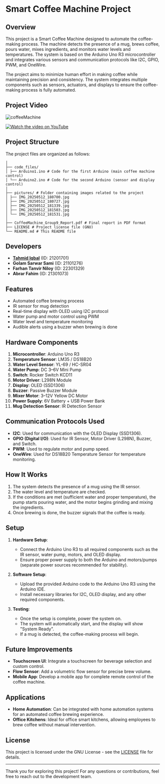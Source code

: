 # Smart Coffee Machine Project

## Overview
This project is a Smart Coffee Machine designed to automate the coffee-making process. The machine detects the presence of a mug, brews coffee, pours water, mixes ingredients, and monitors water levels and temperatures. The system is based on the Arduino Uno R3 microcontroller and integrates various sensors and communication protocols like I2C, GPIO, PWM, and OneWire.

The project aims to minimize human effort in making coffee while maintaining precision and consistency. The system integrates multiple components such as sensors, actuators, and displays to ensure the coffee-making process is fully automated.

## Project Video
![coffeeMachine](https://github.com/user-attachments/assets/0bbf9cf0-0ef8-48c4-a163-6427168c12f8)

[![Watch the video on YouTube](https://img.shields.io/badge/Watch%20on%20YouTube-FF0000?style=flat&logo=youtube&logoColor=white&long)](https://youtube.com/shorts/YfagplvcO6o?si=1KiaXHhoE4QHvvBF)



## Project Structure
The project files are organized as follows:

```
│
├── code_files/
│ ├── Arduino1.ino # Code for the first Arduino (main coffee machine control)
│ └── Arduino2.ino # Code for the second Arduino (sensor and display control)
│
├── pictures/ # Folder containing images related to the project
│ ├── IMG_20250512_180700.jpg
│ ├── IMG_20250512_180727.jpg
│ ├── IMG_20250512_181339.jpg
│ ├── IMG_20250512_181503.jpg
│ └── IMG_20250512_181531.jpg
│
├── CoffeeMachine_Group9_Report.pdf # Final report in PDF format
├── LICENSE # Project license file (GNU)
└── README.md # This README file

```
## Developers
- [**Tahmid Iqbal**](https://github.com/TahmidRaven) (ID: 21201701)  
- **Golam Sarwar Sami** (ID: 21101276) 
- **Farhan Tanvir Niloy** (ID: 22301329)  
- **Abrar Fahim** (ID: 21301073) 

## Features
- Automated coffee brewing process
- IR sensor for mug detection
- Real-time display with OLED using I2C protocol
- Water pump and motor control using PWM
- Water level and temperature monitoring
- Audible alerts using a buzzer when brewing is done

## Hardware Components
1. **Microcontroller**: Arduino Uno R3
2. **Temperature Sensor**: LM35 / DS18B20
3. **Water Level Sensor**: YL-69 / HC-SR04
4. **Water Pump**: DC 3–6V Mini Pump
5. **Switch**: Rocker Switch KCD11
6. **Motor Driver**: L298N Module
7. **Display**: OLED (SSD1306)
8. **Buzzer**: Passive Buzzer Module
9. **Mixer Motor**: 3–12V Yellow DC Motor
10. **Power Supply**: 6V Battery + USB Power Bank
11. **Mug Detection Sensor**: IR Detection Sensor

## Communication Protocols Used
- **I2C**: Used for communication with the OLED Display (SSD1306).
- **GPIO (Digital I/O)**: Used for IR Sensor, Motor Driver (L298N), Buzzer, and Switch.
- **PWM**: Used to regulate motor and pump speed.
- **OneWire**: Used for DS18B20 Temperature Sensor for temperature monitoring.

## How It Works
1. The system detects the presence of a mug using the IR sensor.
2. The water level and temperature are checked.
3. If the conditions are met (sufficient water and proper temperature), the pump starts pouring water, and the motor begins grinding and mixing the ingredients.
4. Once brewing is done, the buzzer signals that the coffee is ready.

## Setup
1. **Hardware Setup**:
   - Connect the Arduino Uno R3 to all required components such as the IR sensor, water pump, motors, and OLED display.
   - Ensure proper power supply to both the Arduino and motors/pumps (separate power sources recommended for stability).

2. **Software Setup**:
   - Upload the provided Arduino code to the Arduino Uno R3 using the Arduino IDE.
   - Install necessary libraries for I2C, OLED display, and any other required components.

3. **Testing**:
   - Once the setup is complete, power the system on.
   - The system will automatically start, and the display will show "System Ready".
   - If a mug is detected, the coffee-making process will begin.

## Future Improvements
- **Touchscreen UI**: Integrate a touchscreen for beverage selection and custom control.
- **Flow Sensor**: Add a volumetric flow sensor for precise brew volume.
- **Mobile App**: Develop a mobile app for complete remote control of the coffee machine.

## Applications
- **Home Automation**: Can be integrated with home automation systems for an automated coffee brewing experience.
- **Office Kitchens**: Ideal for office smart kitchens, allowing employees to brew coffee without manual intervention.

## License
This project is licensed under the GNU License - see the [LICENSE](LICENSE) file for details.

---

Thank you for exploring this project! For any questions or contributions, feel free to reach out to the development team.
